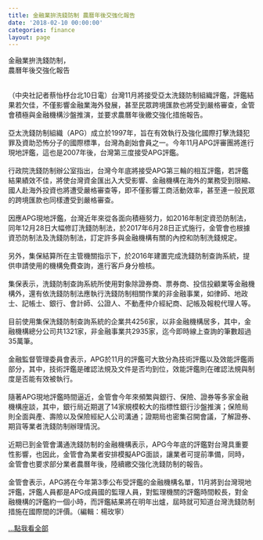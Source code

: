 ```yaml
---
title: 金融業拚洗錢防制 農曆年後交強化報告
date: '2018-02-10 00:00:00'
categories: finance
layout: page
---
```


<div class="text">
			<div>
		<div class="title-1">金融業拚洗錢防制，<br>農曆年後交強化報告</div>
</div>
<div>
	&nbsp;</div>
<div>
	<section itemprop="articleBody">
		<p>
			<span style="font-size:14px;">（中央社記者蔡怡杼台北10日電）台灣11月將接受亞太洗錢防制組織評鑑，評鑑結果若欠佳，不僅影響金融業海外發展，甚至民眾跨境匯款也將受到嚴格審查，金管會積極與金融機構沙盤推演，並要求農曆年後繳交強化措施報告。<br>
			<br>
			亞太洗錢防制組織（APG）成立於1997年，旨在有效執行及強化國際打擊洗錢犯罪及資助恐怖分子的國際標準，台灣為創始會員之一。今年11月APG評審團將進行現地評鑑，這也是2007年後，台灣第三度接受APG評鑑。<br>
			<br>
			行政院洗錢防制辦公室指出，台灣今年底將接受APG第三輪的相互評鑑，若評鑑結果績效不佳，將使台灣資金匯出入大受影響、金融機構在海外的業務受到限縮、國人赴海外投資也將遭受嚴格審查等，即不僅影響工商活動效率，甚至連一般民眾的跨境匯款也同樣遭受到嚴格審查。<br>
			<br>
			因應APG現地評鑑，台灣近年來從各面向積極努力，如2016年制定資恐防制法，同年12月28日大幅修訂洗錢防制法，於2017年6月28日正式施行，金管會也根據資恐防制法及洗錢防制法，訂定許多與金融機構有關的內控和防制洗錢規定。<br>
			<br>
			另外，集保結算所在主管機關指示下，於2016年建置完成洗錢防制查詢系統，提供申請使用的機構免費查詢，進行客戶身分檢核。<br>
			<br>
			集保表示，洗錢防制查詢系統所使用對象除證券商、票券商、投信投顧業等金融機構外，還有依洗錢防制法應執行洗錢防制相關作業的非金融事業，如律師、地政士、記帳士、銀行、會計師、公證人、不動產仲介經紀商、記帳及報稅代理人等。<br>
			<br>
			目前使用集保洗錢防制查詢系統的企業共4256家，以非金融機構居多，其中，金融機構總分公司共1321家，非金融事業共2935家，迄今即時線上查詢的筆數超過35萬筆。<br>
			<br>
			金融監督管理委員會表示，APG於11月的評鑑可大致分為技術評鑑以及效能評鑑兩部分，其中，技術評鑑是確認法規及文件是否均到位，效能評鑑則在確認法規與制度是否能有效被執行。<br>
			<br>
			隨著APG現地評鑑時間逼近，金管會今年來頻繁與銀行、保險、證券等多家金融機構座談，其中，銀行局近期選了14家規模較大的指標性銀行沙盤推演；保險局則全面與產、壽險以及保險經紀人公司溝通；證期局也密集召開會議，了解證券、期貨等業者洗錢防制辦理情況。<br>
			<br>
			近期已到金管會溝通洗錢防制的金融機構表示，APG今年底的評鑑對台灣具重要性影響，也因此，金管會為業者安排模擬APG面談，讓業者可提前準備，同時，金管會也要求部分業者農曆年後，陸續繳交強化洗錢防制的報告。<br>
			<br>
			金管會表示，APG將在今年第3季公布受評鑑的金融機構名單，11月將到台灣現地評鑑，評鑑人員都是APG成員國的監理人員，對監理機關的評鑑時間較長，對金融機構的評鑑約一個小時，而評鑑結果將在明年出爐，屆時就可知道台灣洗錢防制措施在國際間的評價。（編輯：楊玫寧）
			<p></p>
			<a href="http://www.cna.com.tw/news/aFE/201802100032-1.aspx" target="_blank"><span class="more">...點我看全部</span></a></span></p>
	</section>
</div>
